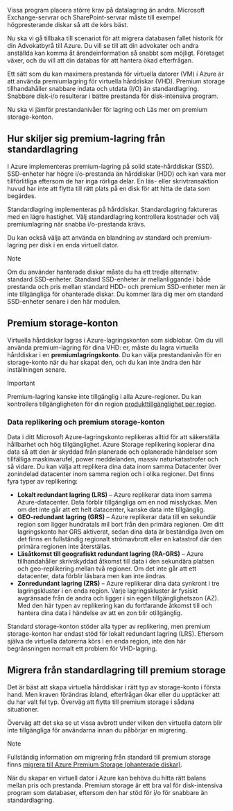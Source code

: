 Vissa program placera större krav på datalagring än andra. Microsoft Exchange-servrar och SharePoint-servrar måste till exempel högpresterande diskar så att de körs bäst.

Nu ska vi gå tillbaka till scenariot för att migrera databasen fallet historik för din Advokatbyrå till Azure. Du vill se till att din advokater och andra anställda kan komma åt ärendeinformation så snabbt som möjligt. Företaget växer, och du vill att din databas för att hantera ökad efterfrågan.

Ett sätt som du kan maximera prestanda för virtuella datorer (VM) i Azure är att använda premiumlagring för virtuella hårddiskar (VHD). Premium storage tillhandahåller snabbare indata och utdata (I/O) än standardlagring. Snabbare disk-i/o resulterar i bättre prestanda för disk-intensiva program.

Nu ska vi jämför prestandanivåer för lagring och Läs mer om premium storage-konton.

## <a name="how-premium-storage-differs-from-standard-storage"></a>Hur skiljer sig premium-lagring från standardlagring

I Azure implementeras premium-lagring på solid state-hårddiskar (SSD). SSD-enheter har högre i/o-prestanda än hårddiskar (HDD) och kan vara mer tillförlitliga eftersom de har inga rörliga delar. En läs- eller skrivtransaktion huvud har inte att flytta till rätt plats på en disk för att hitta de data som begärdes. 

Standardlagring implementeras på hårddiskar. Standardlagring faktureras med en lägre hastighet. Välj standardlagring kontrollera kostnader och välj premiumlagring när snabba i/o-prestanda krävs.

Du kan också välja att använda en blandning av standard och premium-lagring per disk i en enda virtuell dator.

> [!NOTE]
> Om du använder hanterade diskar måste du ha ett tredje alternativ: standard SSD-enheter. Standard SSD-enheter är mellanliggande i både prestanda och pris mellan standard HDD- och premium SSD-enheter men är inte tillgängliga för ohanterade diskar. Du kommer lära dig mer om standard SSD-enheter senare i den här modulen.

## <a name="premium-storage-accounts"></a>Premium storage-konton

Virtuella hårddiskar lagras i Azure-lagringskonton som sidblobar. Om du vill använda premium-lagring för dina VHD: er, måste du lagra virtuella hårddiskar i en **premiumlagringskonto**. Du kan välja prestandanivån för en storage-konto när du har skapat den, och du kan inte ändra den här inställningen senare.

> [!IMPORTANT]
> Premium-lagring kanske inte tillgänglig i alla Azure-regioner. Du kan kontrollera tillgängligheten för din region [produkttillgänglighet per region](https://azure.microsoft.com/en-us/global-infrastructure/services/).

### <a name="data-replication-and-premium-storage-accounts"></a>Data replikering och premium storage-konton

Data i ditt Microsoft Azure-lagringskonto replikeras alltid för att säkerställa hållbarhet och hög tillgänglighet. Azure Storage replikering kopierar dina data så att den är skyddad från planerade och oplanerade händelser som tillfälliga maskinvarufel, power meddelanden, massiv naturkatastrofer och så vidare. Du kan välja att replikera dina data inom samma Datacenter över zonindelad datacenter inom samma region och i olika regioner. Det finns fyra typer av replikering:

- **Lokalt redundant lagring (LRS)** – Azure replikerar data inom samma Azure-datacenter. Data förblir tillgängliga om en nod misslyckas. Men om det inte går att ett helt datacenter, kanske data inte tillgänglig.
- **GEO-redundant lagring (GRS)** – Azure replikerar data till en sekundär region som ligger hundratals mil bort från den primära regionen. Om ditt lagringskonto har GRS aktiverat, sedan dina data är beständiga även om det finns en fullständig regionalt strömavbrott eller en katastrof där den primära regionen inte återställas.
- **Läsåtkomst till geografiskt redundant lagring (RA-GRS)** – Azure tillhandahåller skrivskyddad åtkomst till data i den sekundära platsen och geo-replikering mellan två regioner. Om det inte går att ett datacenter, data förblir läsbara men kan inte ändras.
- **Zonredundant lagring (ZRS)** – Azure replikerar dina data synkront i tre lagringskluster i en enda region. Varje lagringskluster är fysiskt avgränsade från de andra och ligger i sin egen tillgänglighetszon (AZ). Med den här typen av replikering kan du fortfarande åtkomst till och hantera dina data i händelse av att en zon blir otillgänglig.

Standard storage-konton stöder alla typer av replikering, men premium storage-konton har endast stöd för lokalt redundant lagring (LRS). Eftersom själva de virtuella datorerna körs i en enda region, inte den här begränsningen normalt ett problem för VHD-lagring.

## <a name="migrating-from-standard-storage-to-premium-storage"></a>Migrera från standardlagring till premium storage

Det är bäst att skapa virtuella hårddiskar i rätt typ av storage-konto i första hand. Men kraven förändras ibland, efterfrågan ökar eller du upptäcker att du har valt fel typ. Överväg att flytta till premium storage i sådana situationer.

Överväg att det ska se ut vissa avbrott under vilken den virtuella datorn blir inte tillgängliga för användarna innan du påbörjar en migrering.

> [!NOTE]
> Fullständig information om migrering från standard till premium storage finns [migrera till Azure Premium Storage (ohanterade diskar)](https://docs.microsoft.com/azure/storage/common/storage-migration-to-premium-storage).

När du skapar en virtuell dator i Azure kan behöva du hitta rätt balans mellan pris och prestanda. Premium storage är ett bra val för disk-intensiva program som databaser, eftersom den har stöd för i/o för snabbare än standardlagring.
